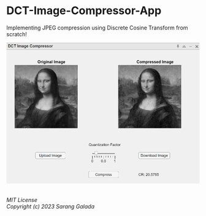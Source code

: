 # DCT-Image-Compressor-App
Implementing JPEG compression using Discrete Cosine Transform from scratch!

![image](https://github.com/saranggalada/DCT-Image-Compressor-App/blob/main/results/dct_monalisa2.png?raw=true)

\
*MIT License* \
*Copyright (c) 2023 Sarang Galada*
